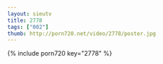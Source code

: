 ```yaml
--- 
layout: sieutv
title: 2778
tags: ["002"]
thumb: http://porn720.net/video/2778/poster.jpg
---
```

{% include porn720 key="2778" %} 
